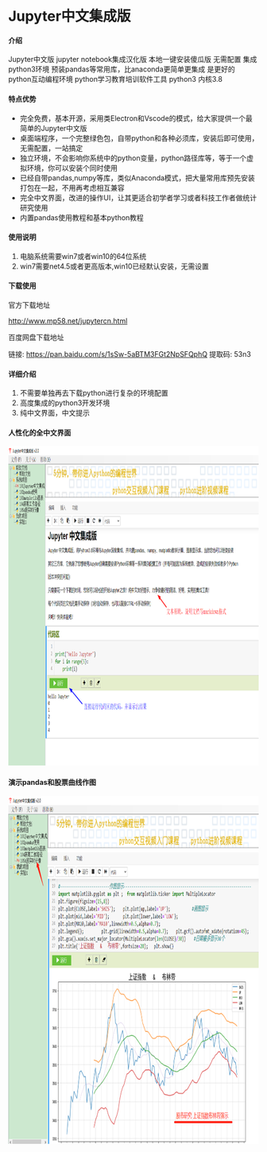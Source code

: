 # Jupyter中文集成版

#### 介绍
Jupyter中文版 jupyter notebook集成汉化版 本地一键安装傻瓜版 无需配置 集成python3环境 预装pandas等常用库，比anaconda更简单更集成 是更好的 python互动编程环境 python学习教育培训软件工具
python3 内核3.8


#### 特点优势
* 完全免费，基本开源，采用类Electron和Vscode的模式，给大家提供一个最简单的Jupyter中文版
* 桌面端程序，一个完整绿色包，自带python和各种必须库，安装后即可使用，无需配置，一站搞定
* 独立环境，不会影响你系统中的python变量，python路径库等，等于一个虚拟环境，你可以安装个同时使用
* 已经自带pandas,numpy等库，类似Anaconda模式，把大量常用库预先安装打包在一起，不用再考虑相互兼容
* 完全中文界面，改进的操作UI，让其更适合初学者学习或者科技工作者做统计研究使用
* 内置pandas使用教程和基本python教程


#### 使用说明

1.  电脑系统需要win7或者win10的64位系统
2.  win7需要net4.5或者更高版本,win10已经默认安装，无需设置

#### 下载使用
官方下载地址

http://www.mp58.net/jupytercn.html

百度网盘下载地址

链接: https://pan.baidu.com/s/1sSw-5aBTM3FGt2NpSFQphQ 提取码: 53n3


#### 详细介绍

1.  不需要单独再去下载python进行复杂的环境配置
2.  高度集成的python3开发环境
3.  纯中文界面，中文提示

####  人性化的全中文界面
<div  align="center"> <img src="/img/help1.png" width = "960" height = "643" alt="taq" /> </div>


####  演示pandas和股票曲线作图
<div  align="center"> <img src="/img/help2.png" width = "960" height = "700" alt="taq" /> </div>



